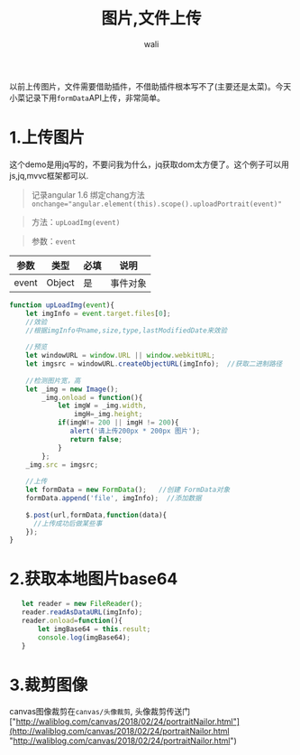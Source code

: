 ﻿---
layout: post
title: 图片,文件上传   #标题
tagline: 利用H5中FormData对象上传图片
category: javascript      #分类
author: wali    #作者
tag: common     #标签
ghurl:        #github url
ghurl_zip:    #github zip下载

post_nav: false

---

以前上传图片，文件需要借助插件，不借助插件根本写不了(主要还是太菜)。今天小菜记录下用`formData`API上传，非常简单。

# 1.上传图片

这个demo是用jq写的，不要问我为什么，jq获取dom太方便了。这个例子可以用js,jq,mvvc框架都可以.

> 记录angular 1.6 绑定chang方法 `onchange="angular.element(this).scope().uploadPortrait(event)"`

<script async src="//jsrun.net/VQqKp/embed/all/light/"></script>

> 方法：`upLoadImg(event)`

> 参数：`event` 

参数|类型|必填|说明
-|-|-|-
event|Object|是|事件对象|

```javascript
function upLoadImg(event){
    let imgInfo = event.target.files[0];
    //效验
    //根据imgInfo中name,size,type,lastModifiedDate来效验
	
    //预览
    let windowURL = window.URL || window.webkitURL;
    let imgsrc = windowURL.createObjectURL(imgInfo);  //获取二进制路径
	
    //检测图片宽，高
    let _img = new Image();
        _img.onload = function(){
            let imgW = _img.width,
                imgH=_img.height;
            if(imgW!= 200 || imgH != 200){
               alert('请上传200px * 200px 图片');
               return false;
            }			
        };
    _img.src = imgsrc;	
	
    //上传
    let formData = new FormData();   //创建 FormData对象
    formData.append('file', imgInfo);  //添加数据
	
    $.post(url,formData,function(data){
      //上传成功后做某些事
    });
}

```

# 2.获取本地图片base64

```javascript
   let reader = new FileReader();
   reader.readAsDataURL(imgInfo);
   reader.onload=function(){
       let imgBase64 = this.result;
       console.log(imgBase64);				
   }
```

# 3.裁剪图像

canvas图像裁剪在`canvas/头像裁剪`, 头像裁剪传送门["http://waliblog.com/canvas/2018/02/24/portraitNailor.html"](http://waliblog.com/canvas/2018/02/24/portraitNailor.html "http://waliblog.com/canvas/2018/02/24/portraitNailor.html")









